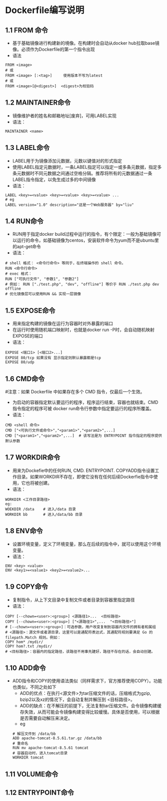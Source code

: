 # Dockerfile编写说明
## 1.1 FROM 命令
+ 基于基础镜像进行构建新的境像。在构建时会自动从docker hub拉取base镜像。必须作为Dockerfile的第一个指令出现
+ 语法
```
FROM <image>
# 或
FROM <image> [:<tag>]     使用版本不写为latest
# 或
FROM <image>[@<digest>]  <digest>为校验码
```
## 1.2 MAINTAINER命令
- 镜像维护者的姓名和邮箱地址[废弃]，可用LABEL实现
- 语法：
```
MAINTAINER <name>
```
## 1.3 LABEL命令
* LABEL用于为镜像添加元数据，元数以键值对的形式指定
* 使用LABEL指定元数据时，一条LABEL指定可以指定一或多条元数据，指定多条元数据时不同元数据之间通过空格分隔。推荐将所有的元数据通过一条LABEL指令指定，以免生成过多的中间镜像
* 语法：
```
LABEL <key>=<value> <key>=<value> <key>=<value> ...
# eg
LABEL version="1.0" description="这是一个Web服务器" by="liu"
```
## 1.4 RUN命令
* RUN用于指定docker build过程中运行的指令，有个限定：一般为基础镜像可以运行的命令，如基础镜像为centos，安装软件命令为yum而不是ubuntu里的apt-get命令
* 语法：
```
# shell 格式： <命令行命令> 等同于，在终端操作的 shell 命令。
RUN <命令行命令>
# exec 格式：
RUN ["可执行文件", "参数1", "参数2"]
# 例如： RUN ["./test.php", "dev", "offline"] 等价于 RUN ./test.php dev offline
# 优化镜像层可以使用RUN && 实现一层镜像
```
## 1.5 EXPOSE命令
- 用来指定构建的镜像在运行为容器时对外暴露的端口
- 在运行时使用随机端口映射时，也就是docker run -P时，会自动随机映射EXPOSE的端口
- 语法：
```
EXPOSE <端口1> [<端口2>...]
EXPOSE 80/tcp 如果没有 显示指定则默认暴露都是tcp
EXPOSE 80/udp
```
## 1.6 CMD命令
#注意：如果 Dockerfile 中如果存在多个 CMD 指令，仅最后一个生效。
- 为启动的容器指定默认要运行的程序，程序运行结束，容器也就结束。CMD指令指定的程序可被 docker run命令行参数中指定要运行的程序所覆盖。
- 语法：
```
CMD <shell 命令> 
CMD ["<可执行文件或命令>","<param1>","<param2>",...] 
CMD ["<param1>","<param2>",...]  # 该写法是为 ENTRYPOINT 指令指定的程序提供默认参数
```
## 1.7 WORKDIR命令
- 用来为Dockefie中的任何RUN, CMD. ENTRYPOINT. COPYADD指令设置工作目录。如果WORKDIR不存在，即使它没有在任何后续Dockerfie指令中使用，它也将被创建。
- 语法：
```
WORKDIR <工作目录路径>
eg:
WOEKDIR /data    # 进入/data 目录
WORKDIR bb       # 进入/data/bb 目录
```
## 1.8 ENV命令
- 设置环境变量，定义了环境变量，那么在后续的指令中，就可以使用这个环境变量。
- 语法：
```
ENV <key> <value>
ENV <key1>=<value1> <key2>=<value2>...
```
## 1.9 COPY命令
- 复制指令，从上下文目录中复制文件或者目录到容器里指定路径
- 语法：
```
COPY [--chown=<user>:<group>] <源路径1>...  <目标路径>
COPY [--chown=<user>:<group>] ["<源路径1>",...  "<目标路径>"]
# [--chown=<user>:<group>]：可选参数，用户改变复制到容器内文件的拥有者和属组
# <源路径>：源文件或者源目录，这里可以是通配符表达式，其通配符规则要满足 Go 的 filepath.Match 规则。例如：
COPY hom* /mydir/
COPY hom?.txt /mydir/
# <目标路径>：容器内的指定路径，该路径不用事先建好，路径不存在的话，会自动创建。
```
## 1.10 ADD命令
- ADD指令和COPY的使用语法类似（同样需求下，官方推荐使用COPY）。功能也类似，不同之处如下
  * ADD的优点：在执行<源文件>为tar压缩文件的话，压缩格式为gzip, bzip2以及xz的情况下，会自动复制并解压到 <目标路径>。
  * ADD的缺点：在不解压的前提下，无法复制tar压缩文件。会令镜像构建缓存失效，从而可能会令镜像构建变得比较缓慢。具体是否使用，可以根据是否需要自动解压来决定。
  * eg 
  ```
  # 解压文件到 /data/bb
  ADD apache-tomcat-8.5.61.tar.gz /data/bb
  # 重命名
  RUN mv apache-tomcat-8.5.61 tomcat
  # 容器启动时，进入tomcat目录
  WORKDIR tomcat
  ```
## 1.11 VOLUME命令
## 1.12 ENTRYPOINT命令
